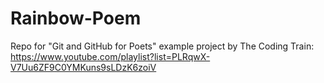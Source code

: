 # Rainbow-Poem
Repo for "Git and GitHub for Poets" example project by The Coding Train:
https://www.youtube.com/playlist?list=PLRqwX-V7Uu6ZF9C0YMKuns9sLDzK6zoiV
